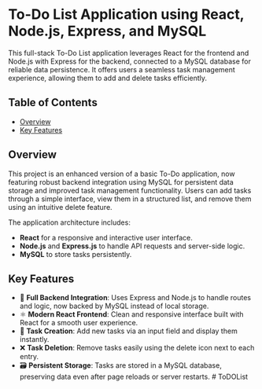 
# To-Do List Application using React, Node.js, Express, and MySQL

This full-stack To-Do List application leverages React for the frontend and Node.js with Express for the backend, connected to a MySQL database for reliable data persistence. It offers users a seamless task management experience, allowing them to add and delete tasks efficiently.

## Table of Contents

* [Overview](#overview)
* [Key Features](#key-features)

## Overview

This project is an enhanced version of a basic To-Do application, now featuring robust backend integration using MySQL for persistent data storage and improved task management functionality. Users can add tasks through a simple interface, view them in a structured list, and remove them using an intuitive delete feature.

The application architecture includes:

* **React** for a responsive and interactive user interface.
* **Node.js** and **Express.js** to handle API requests and server-side logic.
* **MySQL** to store tasks persistently.

## Key Features

* 🔧 **Full Backend Integration**: Uses Express and Node.js to handle routes and logic, now backed by MySQL instead of local storage.
* ⚛️ **Modern React Frontend**: Clean and responsive interface built with React for a smooth user experience.
* 📝 **Task Creation**: Add new tasks via an input field and display them instantly.
* ❌ **Task Deletion**: Remove tasks easily using the delete icon next to each entry.
* 🗃️ **Persistent Storage**: Tasks are stored in a MySQL database, preserving data even after page reloads or server restarts.
#   T o D O L i s t  
 